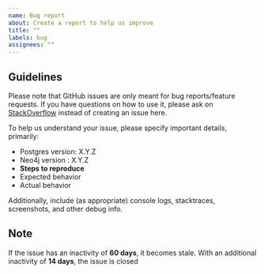 ```yaml
---
name: Bug report
about: Create a report to help us improve
title: ""
labels: bug
assignees: ""
---
```


## Guidelines

Please note that GitHub issues are only meant for bug reports/feature requests.
If you have questions on how to use it, please ask on [StackOverflow](https://stackoverflow.com/) instead of creating an issue here.

To help us understand your issue, please specify important details, primarily:

- Postgres version: X.Y.Z
- Neo4j version : X.Y.Z
- **Steps to reproduce**
- Expected behavior
- Actual behavior

Additionally, include (as appropriate) console logs, stacktraces, screenshots, and other debug info.

## Note

If the issue has an inactivity of **60 days**, it becomes stale.
With an additional inactivity of **14 days**, the issue is closed

